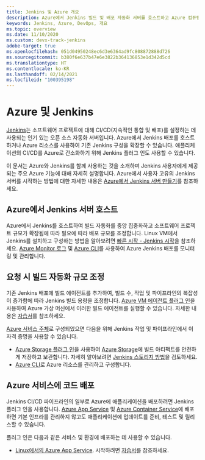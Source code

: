 ```yaml
---
title: Jenkins 및 Azure 개요
description: Azure에서 Jenkins 빌드 및 배포 자동화 서버를 호스트하고 Azure 컴퓨팅 및 스토리지 리소스를 사용하여 CI/CD(지속적인 통합 및 배포) 파이프라인을 확장합니다.
keywords: Jenkins, Azure, DevOps, 개요
ms.topic: overview
ms.date: 11/10/2020
ms.custom: devx-track-jenkins
adobe-target: true
ms.openlocfilehash: 051d04950248ec6d3e6364ad9fc808872888d726
ms.sourcegitcommit: b380f6e637b47e6e3822b364136853e1d342d5cd
ms.translationtype: HT
ms.contentlocale: ko-KR
ms.lasthandoff: 02/14/2021
ms.locfileid: "100395198"
---
```

# <a name="azure-and-jenkins"></a>Azure 및 Jenkins

[Jenkins](https://jenkins.io/)는 소프트웨어 프로젝트에 대해 CI/CD(지속적인 통합 및 배포)를 설정하는 데 사용되는 인기 있는 오픈 소스 자동화 서버입니다. Azure에서 Jenkins 배포를 호스트하거나 Azure 리소스를 사용하여 기존 Jenkins 구성을 확장할 수 있습니다. 애플리케이션의 CI/CD를 Azure로 간소화하기 위해 Jenkins 플러그 인도 사용할 수 있습니다.

이 문서는 Azure와 Jenkins를 함께 사용하는 것을 소개하며 Jenkins 사용자에게 제공되는 주요 Azure 기능에 대해 자세히 설명합니다. Azure에서 사용자 고유의 Jenkins 서버를 시작하는 방법에 대한 자세한 내용은 [Azure에서 Jenkins 서버 만들기](configure-on-linux-vm.md)를 참조하세요.

## <a name="host-your-jenkins-servers-in-azure"></a>Azure에서 Jenkins 서버 호스트

Azure에서 Jenkins를 호스트하여 빌드 자동화를 중앙 집중화하고 소프트웨어 프로젝트 규모가 확장됨에 따라 필요에 따라 배포 규모를 조정합니다. Linux VM에서 Jenkins를 설치하고 구성하는 방법을 알아보려면 [빠른 시작 - Jenkins 시작](configure-on-linux-vm.md)을 참조하세요. [Azure Monitor 로그](/azure/log-analytics/log-analytics-overview) 및 [Azure CLI](/cli/azure)를 사용하여 Azure Jenkins 배포를 모니터링 및 관리합니다.

## <a name="scale-your-build-automation-on-demand"></a>요청 시 빌드 자동화 규모 조정

기존 Jenkins 배포에 빌드 에이전트를 추가하여, 빌드 수, 작업 및 파이프라인의 복잡성이 증가함에 따라 Jenkins 빌드 용량을 조정합니다. [Azure VM 에이전트 플러그 인](https://plugins.jenkins.io/azure-vm-agents)을 사용하여 Azure 가상 머신에서 이러한 빌드 에이전트를 실행할 수 있습니다. 자세한 내용은 [자습서](/azure/jenkins/jenkins-azure-vm-agents)를 참조하세요.

[Azure 서비스 주체](/azure/azure-resource-manager/resource-group-overview)로 구성되었으면 다음을 위해 Jenkins 작업 및 파이프라인에서 이 자격 증명을 사용할 수 있습니다.

- [Azure Storage 플러그 인](https://plugins.jenkins.io/windows-azure-storage)을 사용하여 [Azure Storage](/azure/storage/common/storage-introduction)에 빌드 아티팩트를 안전하게 저장하고 보관합니다. 자세히 알아보려면 [Jenkins 스토리지 방법](azure-storage-blobs-as-build-artifact-repository.md)을 검토하세요.
- [Azure CLI](deploy-to-azure-app-service-using-azure-cli.md)로 Azure 리소스를 관리하고 구성합니다.

## <a name="deploy-your-code-into-azure-services"></a>Azure 서비스에 코드 배포

Jenkins CI/CD 파이프라인의 일부로 Azure에 애플리케이션을 배포하려면 Jenkins 플러그 인을 사용합니다. [Azure App Service](/azure/app-service/) 및 [Azure Container Service](/azure/container-service/kubernetes/)에 배포하면 기본 인프라를 관리하지 않고도 애플리케이션에 업데이트를 준비, 테스트 및 릴리스할 수 있습니다.

 플러그 인은 다음과 같은 서비스 및 환경에 배포하는 데 사용할 수 있습니다.

- [Linux에서의 Azure App Service](/azure/app-service/containers/app-service-linux-intro). 시작하려면 [자습서](deploy-to-azure-app-service-using-azure-cli.md)를 참조하세요.
